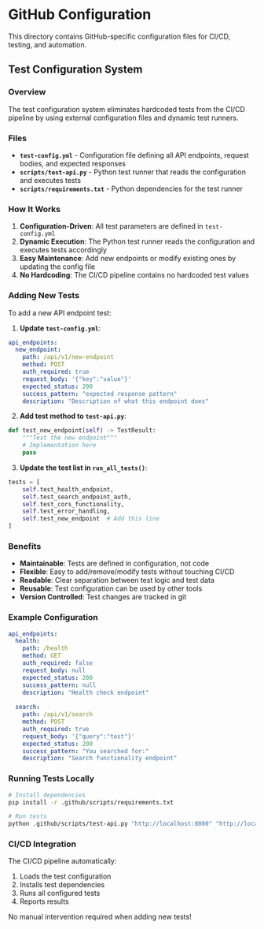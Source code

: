 # GitHub Configuration

This directory contains GitHub-specific configuration files for CI/CD, testing, and automation.

## Test Configuration System

### Overview
The test configuration system eliminates hardcoded tests from the CI/CD pipeline by using external configuration files and dynamic test runners.

### Files
- **`test-config.yml`** - Configuration file defining all API endpoints, request bodies, and expected responses
- **`scripts/test-api.py`** - Python test runner that reads the configuration and executes tests
- **`scripts/requirements.txt`** - Python dependencies for the test runner

### How It Works

1. **Configuration-Driven**: All test parameters are defined in `test-config.yml`
2. **Dynamic Execution**: The Python test runner reads the configuration and executes tests accordingly
3. **Easy Maintenance**: Add new endpoints or modify existing ones by updating the config file
4. **No Hardcoding**: The CI/CD pipeline contains no hardcoded test values

### Adding New Tests

To add a new API endpoint test:

1. **Update `test-config.yml`**:
```yaml
api_endpoints:
  new_endpoint:
    path: /api/v1/new-endpoint
    method: POST
    auth_required: true
    request_body: '{"key":"value"}'
    expected_status: 200
    success_pattern: "expected response pattern"
    description: "Description of what this endpoint does"
```

2. **Add test method to `test-api.py`**:
```python
def test_new_endpoint(self) -> TestResult:
    """Test the new endpoint"""
    # Implementation here
    pass
```

3. **Update the test list in `run_all_tests()`**:
```python
tests = [
    self.test_health_endpoint,
    self.test_search_endpoint_auth,
    self.test_cors_functionality,
    self.test_error_handling,
    self.test_new_endpoint  # Add this line
]
```

### Benefits

- **Maintainable**: Tests are defined in configuration, not code
- **Flexible**: Easy to add/remove/modify tests without touching CI/CD
- **Readable**: Clear separation between test logic and test data
- **Reusable**: Test configuration can be used by other tools
- **Version Controlled**: Test changes are tracked in git

### Example Configuration

```yaml
api_endpoints:
  health:
    path: /health
    method: GET
    auth_required: false
    request_body: null
    expected_status: 200
    success_pattern: null
    description: "Health check endpoint"
    
  search:
    path: /api/v1/search
    method: POST
    auth_required: true
    request_body: '{"query":"test"}'
    expected_status: 200
    success_pattern: "You searched for:"
    description: "Search functionality endpoint"
```

### Running Tests Locally

```bash
# Install dependencies
pip install -r .github/scripts/requirements.txt

# Run tests
python .github/scripts/test-api.py "http://localhost:8000" "http://localhost:3000"
```

### CI/CD Integration

The CI/CD pipeline automatically:
1. Loads the test configuration
2. Installs test dependencies
3. Runs all configured tests
4. Reports results

No manual intervention required when adding new tests!
